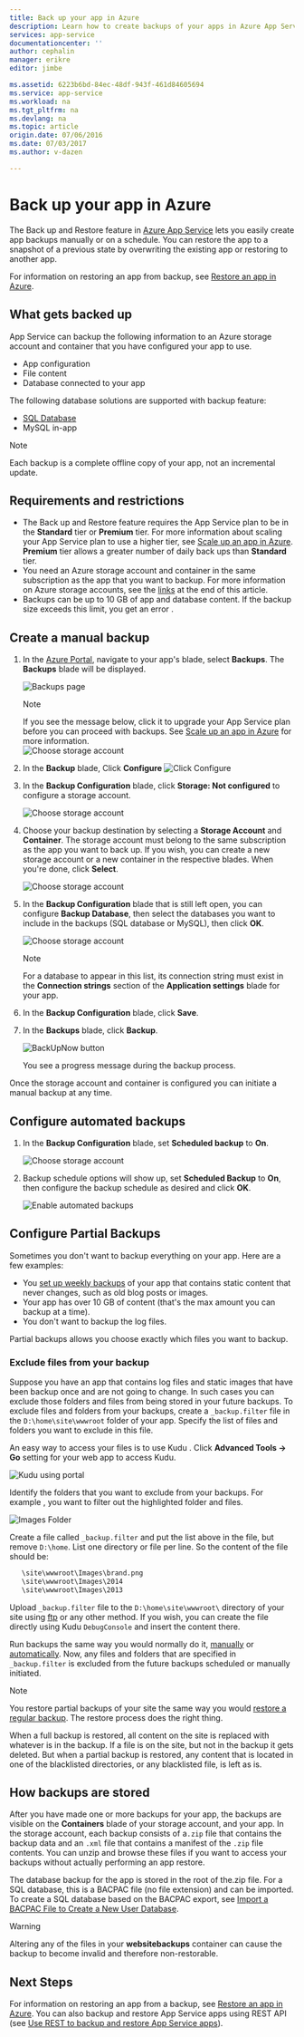 ```yaml
---
title: Back up your app in Azure
description: Learn how to create backups of your apps in Azure App Service.
services: app-service
documentationcenter: ''
author: cephalin
manager: erikre
editor: jimbe

ms.assetid: 6223b6bd-84ec-48df-943f-461d84605694
ms.service: app-service
ms.workload: na
ms.tgt_pltfrm: na
ms.devlang: na
ms.topic: article
origin.date: 07/06/2016
ms.date: 07/03/2017
ms.author: v-dazen

---
```

# Back up your app in Azure
The Back up and Restore feature in [Azure App Service](../app-service/app-service-value-prop-what-is.md) lets you easily
create app backups manually or on a schedule. You can restore the app to a snapshot of a previous state by overwriting the existing app or restoring to another app. 

For information on restoring an app from backup, see [Restore an app in Azure](web-sites-restore.md).

<a name="whatsbackedup"></a>

## What gets backed up
App Service can backup the following information to an Azure storage account and container that you have configured your app to use. 

* App configuration
* File content
* Database connected to your app

The following database solutions are supported with backup feature: 
   - [SQL Database](https://www.azure.cn/home/features/sql-database/)
   - MySQL in-app

> [!NOTE]
>  Each backup is a complete offline copy of your app, not an incremental update.
>  

<a name="requirements"></a>

## Requirements and restrictions
* The Back up and Restore feature requires the App Service plan to be in the **Standard** tier or **Premium** tier. For more information 
  about scaling your App Service plan to use a higher tier, see [Scale up an app in Azure](web-sites-scale.md).  
  **Premium** tier allows a greater number of daily back ups than **Standard** tier.
* You need an Azure storage account and container in the same subscription as the app that 
  you want to backup. For more information on Azure storage accounts, see the 
  [links](#moreaboutstorage) at the end of this article.
* Backups can be up to 10 GB of app and database content. If the backup size exceeds this limit, you get an error .

<a name="manualbackup"></a>

## Create a manual backup
1. In the [Azure Portal](https://portal.azure.cn), navigate to your app's blade, select **Backups**. The **Backups** blade will be displayed.

    ![Backups page][ChooseBackupsPage]

   > [!NOTE]
   > If you see the message below, click it to upgrade your App Service plan before you can proceed with backups.
   > See [Scale up an app in Azure](web-sites-scale.md) for more information.  
   > ![Choose storage account](./media/web-sites-backup/01UpgradePlan1.png)
   > 
   > 

2. In the **Backup** blade, Click **Configure**
![Click Configure](./media/web-sites-backup/ClickConfigure1.png)
3. In the **Backup Configuration** blade, click **Storage: Not configured** to configure a storage account.

    ![Choose storage account][ChooseStorageAccount]
4. Choose your backup destination by selecting a **Storage Account** and **Container**. The storage account must belong to the same subscription as the app you want to back up. If you wish, you can create a new storage account or a new container in the respective blades. When you're done, click **Select**.

    ![Choose storage account](./media/web-sites-backup/02ChooseStorageAccount1-1.png)
5. In the **Backup Configuration** blade that is still left open, you can configure **Backup Database**, then select the databases you want to include in the backups (SQL database or MySQL), then click **OK**.  

    ![Choose storage account](./media/web-sites-backup/03ConfigureDatabase1.png)

   > [!NOTE]
   > For a database to appear in this list, its connection string must exist in the **Connection strings** section of the **Application settings** blade for your app.
   > 
   > 
6. In the **Backup Configuration** blade, click **Save**.    
7. In the  **Backups** blade, click **Backup**.

    ![BackUpNow button][BackUpNow]

    You see a progress message during the backup process.

Once the storage account and container is configured you can initiate a manual backup at any time.  

<a name="automatedbackups"></a>

## Configure automated backups
1. In the **Backup Configuration** blade, set **Scheduled backup** to **On**. 

    ![Choose storage account](./media/web-sites-backup/05ScheduleBackup1.png)
2. Backup schedule options will show up, set **Scheduled Backup** to **On**, then configure the backup schedule as desired and click **OK**.

    ![Enable automated backups][SetAutomatedBackupOn]

<a name="partialbackups"></a>

## Configure Partial Backups
Sometimes you don't want to backup everything on your app. Here are a few examples:

* You [set up weekly backups](web-sites-backup.md#configure-automated-backups) of your app that contains static content that never changes, such as old blog posts or images.
* Your app has over 10 GB of content (that's the max amount you can backup at a time).
* You don't want to backup the log files.

Partial backups allows you choose exactly which files you want to backup.

### Exclude files from your backup
Suppose you have an app that contains log files and static images that have been backup once and are not going to change. In such cases you can exclude those folders and files from being stored in your future backups. To exclude files and folders from your backups, create a `_backup.filter` file in the `D:\home\site\wwwroot` folder of your app. Specify the list of files and folders you want to exclude in this file. 

An easy way to access your files is to use Kudu . Click **Advanced Tools -> Go** setting for your web app to access Kudu.

![Kudu using portal][kudu-portal]

Identify the folders that you want to exclude from your backups.  For example , you want to filter out the highlighted folder and files.

![Images Folder][ImagesFolder]

Create a file called `_backup.filter` and put the list above in the file, but remove `D:\home`. List one directory or file per line. So the content of the file should be:
 ```bash
    \site\wwwroot\Images\brand.png
    \site\wwwroot\Images\2014
    \site\wwwroot\Images\2013
```

Upload `_backup.filter` file to the `D:\home\site\wwwroot\` directory of your site using [ftp](web-sites-deploy.md#ftp) or any other method. If you wish, you can create the file directly using Kudu  `DebugConsole` and insert the content there.

Run backups the same way you would normally do it, [manually](#create-a-manual-backup) or [automatically](#configure-automated-backups). Now, any files and folders that are specified in `_backup.filter` is excluded from the future backups scheduled or manually initiated. 

> [!NOTE]
> You restore partial backups of your site the same way you would [restore a regular backup](web-sites-restore.md). The restore process does the right thing.
> 
> When a full backup is restored, all content on the site is replaced with whatever is in the backup. If a file is on the site, but not in the backup it gets deleted. But when a partial backup is restored, any content that is located in one of the blacklisted directories, or any blacklisted file, is left as is.
> 

<a name="aboutbackups"></a>

## How backups are stored
After you have made one or more backups for your app, the backups are visible on the **Containers** blade of your storage account, and your app. In the storage account, each backup consists of a`.zip` file that contains the backup data and an `.xml` file that contains a manifest of the `.zip` file contents. You can unzip and browse these files if you want to access your backups without actually performing an app restore.

The database backup for the app is stored in the root of the.zip file. For a SQL database, this is a BACPAC file (no file extension) and can be imported. To create a SQL database based on the BACPAC export, see [Import a BACPAC File to Create a New User Database](http://technet.microsoft.com/library/hh710052.aspx).

> [!WARNING]
> Altering any of the files in your **websitebackups** container can cause the backup to become invalid and therefore non-restorable.
> 
> 

<a name="nextsteps"></a>

## Next Steps
For information on restoring an app from a backup, see [Restore an app in Azure](web-sites-restore.md). You can also backup and restore App Service apps
using REST API (see [Use REST to backup and restore App Service apps](websites-csm-backup.md)).

<!-- IMAGES -->
[ChooseBackupsPage]: ./media/web-sites-backup/01ChooseBackupsPage1.png
[ChooseStorageAccount]: ./media/web-sites-backup/02ChooseStorageAccount-1.png
[IncludedDatabases]: ./media/web-sites-backup/03IncludedDatabases.png
[BackUpNow]: ./media/web-sites-backup/04BackUpNow1.png
[BackupProgress]: ./media/web-sites-backup/05BackupProgress.png
[SetAutomatedBackupOn]: ./media/web-sites-backup/06SetAutomatedBackupOn1.png
[Frequency]: ./media/web-sites-backup/07Frequency.png
[StartDate]: ./media/web-sites-backup/08StartDate.png
[StartTime]: ./media/web-sites-backup/09StartTime.png
[SaveIcon]: ./media/web-sites-backup/10SaveIcon.png
[ImagesFolder]: ./media/web-sites-backup/11Images.png
[LogsFolder]: ./media/web-sites-backup/12Logs.png
[GhostUpgradeWarning]: ./media/web-sites-backup/13GhostUpgradeWarning.png
[kudu-portal]:./media/web-sites-backup/kudu-portal.PNG
